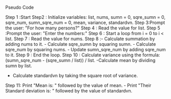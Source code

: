 Pseudo Code 



Step 1 :Start
Step2 : Initialize variables: list, nums, sumn = 0, sqre_sumn = 0, sqre_num, sumn_sqre_num = 0, mean, variance, standardvn.
Step 3:Prompt the user: "For how many persons?"
Step 4 : Read the value for list.
Step 5 :Prompt the user: "Enter the numbers:"
Step 6 : Start a loop from i = 0 to i < list.
Step 7 : Read the value for nums.
Step 8 :- Calculate summation by adding nums to it.
    - Calculate sqre_sumn by squaring sumn.
    - Calculate sqre_num by squaring nums.
    - Update sumn_sqre_num by adding sqre_num to it.
Step 9 : End the loop.
Step 10 : Calculate variance using the formula: (sumn_sqre_num - (sqre_sumn / list)) / list.
   -Calculate mean by dividing sumn by list.
   - Calculate standardvn by taking the square root of variance.

Step 11:  Print "Mean is: " followed by the value of mean.
      -  Print "Their Standard deviation is: " followed by the value of standardvn.
